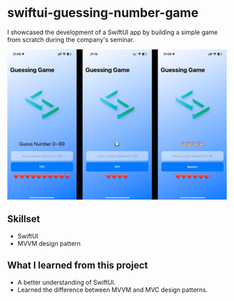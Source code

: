 # swiftui-guessing-number-game

I showcased the development of a SwiftUI app by building a simple game from scratch during the company's seminar.

![guessing_game_demo_image](/README/guessing-number-game-demo.JPG)

## Skillset
- SwiftUI
- MVVM design pattern

## What I learned from this project
- A better understanding of SwiftUI. 
- Learned the difference between MVVM and MVC design patterns.
